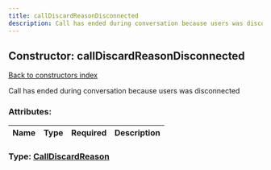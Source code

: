 ```yaml
---
title: callDiscardReasonDisconnected
description: Call has ended during conversation because users was disconnected
---
```

## Constructor: callDiscardReasonDisconnected  
[Back to constructors index](index.md)



Call has ended during conversation because users was disconnected

### Attributes:

| Name     |    Type       | Required | Description |
|----------|---------------|----------|-------------|



### Type: [CallDiscardReason](../types/CallDiscardReason.md)


